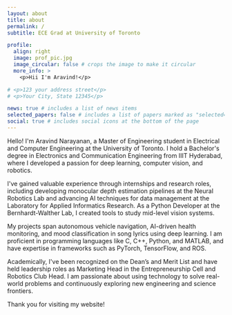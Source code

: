```yaml
---
layout: about
title: about
permalink: /
subtitle: ECE Grad at University of Toronto

profile:
  align: right
  image: prof_pic.jpg
  image_circular: false # crops the image to make it circular
  more_info: >
    <p>Hii I'm Aravind!</p>

# <p>123 your address street</p>
# <p>Your City, State 12345</p>

news: true # includes a list of news items
selected_papers: false # includes a list of papers marked as "selected={true}"
social: true # includes social icons at the bottom of the page
---
```


<!-- Write your biography here. Tell the world about yourself. Link to your favorite [subreddit](http://reddit.com). You can put a picture in, too. The code is already in, just name your picture `prof_pic.jpg` and put it in the `img/` folder.

Put your address / P.O. box / other info right below your picture. You can also disable any of these elements by editing `profile` property of the YAML header of your `_pages/about.md`. Edit `_bibliography/papers.bib` and Jekyll will render your [publications page](/al-folio/publications/) automatically.

Link to your social media connections, too. This theme is set up to use [Font Awesome icons](https://fontawesome.com/) and [Academicons](https://jpswalsh.github.io/academicons/), like the ones below. Add your Facebook, Twitter, LinkedIn, Google Scholar, or just disable all of them. -->

<!-- ### About Me -->

Hello! I'm Aravind Narayanan, a Master of Engineering student in Electrical and Computer Engineering at the University of Toronto. I hold a Bachelor's degree in Electronics and Communication Engineering from IIIT Hyderabad, where I developed a passion for deep learning, computer vision, and robotics.

I've gained valuable experience through internships and research roles, including developing monocular depth estimation pipelines at the Neural Robotics Lab and advancing AI techniques for data management at the Laboratory for Applied Informatics Research. As a Python Developer at the Bernhardt-Walther Lab, I created tools to study mid-level vision systems.

My projects span autonomous vehicle navigation, AI-driven health monitoring, and mood classification in song lyrics using deep learning. I am proficient in programming languages like C, C++, Python, and MATLAB, and have expertise in frameworks such as PyTorch, TensorFlow, and ROS.

Academically, I've been recognized on the Dean’s and Merit List and have held leadership roles as Marketing Head in the Entrepreneurship Cell and Robotics Club Head. I am passionate about using technology to solve real-world problems and continuously exploring new engineering and science frontiers.

Thank you for visiting my website!